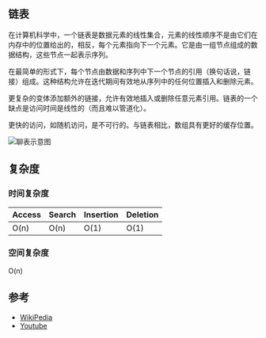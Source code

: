 ## 链表
在计算机科学中，一个链表是数据元素的线性集合，元素的线性顺序不是由它们在内存中的位置给出的，相反，每个元素指向下一个元素。它是由一组节点组成的数据结构，这些节点一起表示序列。

在最简单的形式下，每个节点由数据和序列中下一个节点的引用（换句话说，链接）组成。这种结构允许在迭代期间有效地从序列中的任何位置插入和删除元素。

更复杂的变体添加额外的链接，允许有效地插入或删除任意元素引用。链表的一个缺点是访问时间是线性的（而且难以管道化）。

更快的访问，如随机访问，是不可行的。与链表相比，数组具有更好的缓存位置。

<img src="https://camo.githubusercontent.com/37013b59008ed49a6701968da6b182eb6a9d24c8/68747470733a2f2f75706c6f61642e77696b696d656469612e6f72672f77696b6970656469612f636f6d6d6f6e732f362f36642f53696e676c792d6c696e6b65642d6c6973742e737667" style="background: #fff" alt="聊表示意图">

## 复杂度
### 时间复杂度

| Access | Search | Insertion | Deletion |
| ------ | ------ | --------- | -------- |
| O(n)   | O(n)   | O(1)      | O(1)     |

### 空间复杂度
O(n)

## 参考
* <a href="https://en.wikipedia.org/wiki/Linked_list">WikiPedia</a>
* <a href="https://www.youtube.com/watch?v=njTh_OwMljA&index=2&t=1s&list=PLLXdhg_r2hKA7DPDsunoDZ-Z769jWn4R8">Youtube</a>